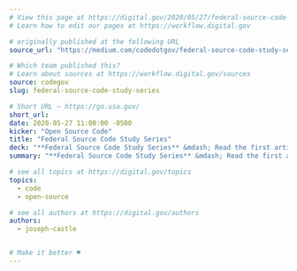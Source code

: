 ```yaml
---
# View this page at https://digital.gov/2020/05/27/federal-source-code-study-series
# Learn how to edit our pages at https://workflow.digital.gov

# originally published at the following URL
source_url: "https://medium.com/codedotgov/federal-source-code-study-series-part-1-the-overview-72acce742260"

# Which team published this?
# Learn about sources at https://workflow.digital.gov/sources
source: codegov
slug: federal-source-code-study-series

# Short URL — https://go.usa.gov/
short_url: 
date: 2020-05-27 11:00:00 -0500
kicker: "Open Source Code"
title: "Federal Source Code Study Series"
deck: "**Federal Source Code Study Series** &mdash; Read the first article of the Federal Source Codes Study (FSCS) series. The FSCS was a three-year study that examined the federal government's effort in implementing the Federal Source Code Policy and open sourcing software."
summary: "**Federal Source Code Study Series** &mdash; Read the first article of the Federal Source Codes Study (FSCS) series. The FSCS was a three-year study that examined the federal government's effort in implementing the Federal Source Code Policy and open sourcing software."

# see all topics at https://digital.gov/topics
topics: 
  - code
  - open-source

# see all authors at https://digital.gov/authors
authors: 
  - joseph-castle


# Make it better ♥
---
```

